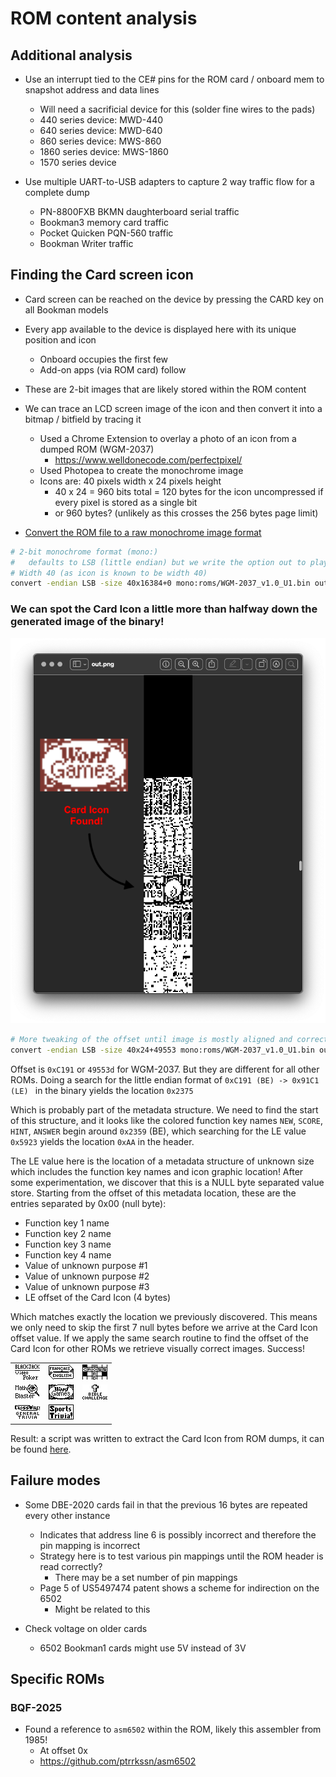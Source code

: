 # ROM content analysis


## Additional analysis

- Use an interrupt tied to the CE# pins for the ROM card / onboard mem to snapshot address and data lines
    - Will need a sacrificial device for this (solder fine wires to the pads)
    - 440 series device: MWD-440
    - 640 series device: MWD-640
    - 860 series device: MWS-860
    - 1860 series device: MWS-1860
    - 1570 series device

- Use multiple UART-to-USB adapters to capture 2 way traffic flow for a complete dump
    - PN-8800FXB BKMN daughterboard serial traffic
    - Bookman3 memory card traffic
    - Pocket Quicken PQN-560 traffic
    - Bookman Writer traffic


## Finding the Card screen icon

- Card screen can be reached on the device by pressing the CARD key on all Bookman models
- Every app available to the device is displayed here with its unique position and icon
    - Onboard occupies the first few
    - Add-on apps (via ROM card) follow
- These are 2-bit images that are likely stored within the ROM content
- We can trace an LCD screen image of the icon and then convert it into a bitmap / bitfield by tracing it
    - Used a Chrome Extension to overlay a photo of an icon from a dumped ROM (WGM-2037)
        - https://www.welldonecode.com/perfectpixel/
    - Used Photopea to create the monochrome image
    - Icons are: 40 pixels width x 24 pixels height
        - 40 x 24 = 960 bits total = 120 bytes for the icon uncompressed if every pixel is stored as a single bit
        - or 960 bytes? (unlikely as this crosses the 256 bytes page limit)

- [Convert the ROM file to a raw monochrome image format](https://superuser.com/a/978432)
    
```bash
# 2-bit monochrome format (mono:)
#   defaults to LSB (little endian) but we write the option out to play with it
# Width 40 (as icon is known to be width 40)
convert -endian LSB -size 40x16384+0 mono:roms/WGM-2037_v1.0_U1.bin out.png
```
### We can spot the Card Icon a little more than halfway down the generated image of the binary!

<img src="photos/WGM-2037/Screen Shot 2022-12-07 at 11.21.17 PM.png">

```bash
# More tweaking of the offset until image is mostly aligned and correct
convert -endian LSB -size 40x24+49553 mono:roms/WGM-2037_v1.0_U1.bin out.png
```

Offset is `0xC191` or `49553d` for WGM-2037. But they are different for all other ROMs.
Doing a search for the little endian format of `0xC191 (BE) -> 0x91C1 (LE) ` in the binary yields the location `0x2375`

Which is probably part of the metadata structure. We need to find the start of this structure, and it looks like the colored function key names `NEW`, `SCORE`, `HINT`, `ANSWER` begin around `0x2359` (BE), which searching for the LE value `0x5923` yields the location `0xAA` in the header. 

The LE value here is the location of a metadata structure of unknown size which includes the function key names and icon graphic location!
After some experimentation, we discover that this is a NULL byte separated value store. Starting from the offset of this metadata location, these are the entries separated by 0x00 (null byte):
- Function key 1 name
- Function key 2 name
- Function key 3 name
- Function key 4 name
- Value of unknown purpose #1
- Value of unknown purpose #2
- Value of unknown purpose #3
- LE offset of the Card Icon (4 bytes)

Which matches exactly the location we previously discovered. This means we only need to skip the first 7 null bytes before we arrive at the Card Icon offset value. If we apply the same search routine to find the offset of the Card Icon for other ROMs we retrieve visually correct images. Success!

<center><table>
<tr>
<td><img src="roms/BJP-2034-v1.0_U1.png"></td>
<td><img src="roms/BQF-2025_v1.2_U1.png"></td>
<td><img src="roms/CWQ-2056-v1.0_U1.png"></td>
</tr>
<tr>
<td><img src="roms/MBC-2036-v1.1_U1.png"></td>
<td><img src="roms/WGM-2037_v1.0_U1.png"></td>
<td><img src="roms/XBT-2058_v1.0_U1.png"></td>
</tr>
<tr>
<td><img src="roms/XGT-2043_v1.0_U1.png"></td>
<td><img src="roms/XST-2051-v1.0_U1.png"></td>
<td></td>
</tr>
</table></center>

Result: a script was written to extract the Card Icon from ROM dumps, it can be found [here](utils/extractCardIcon.js).


## Failure modes

- Some DBE-2020 cards fail in that the previous 16 bytes are repeated every other instance
    - Indicates that address line 6 is possibly incorrect and therefore the pin mapping is incorrect
    - Strategy here is to test various pin mappings until the ROM header is read correctly?
        - There may be a set number of pin mappings
    - Page 5 of US5497474 patent shows a scheme for indirection on the 6502
        - Might be related to this

- Check voltage on older cards
    - 6502 Bookman1 cards might use 5V instead of 3V

## Specific ROMs

### BQF-2025
- Found a reference to `asm6502` within the ROM, likely this assembler from 1985!
    - At offset 0x
    - https://github.com/ptrrkssn/asm6502

